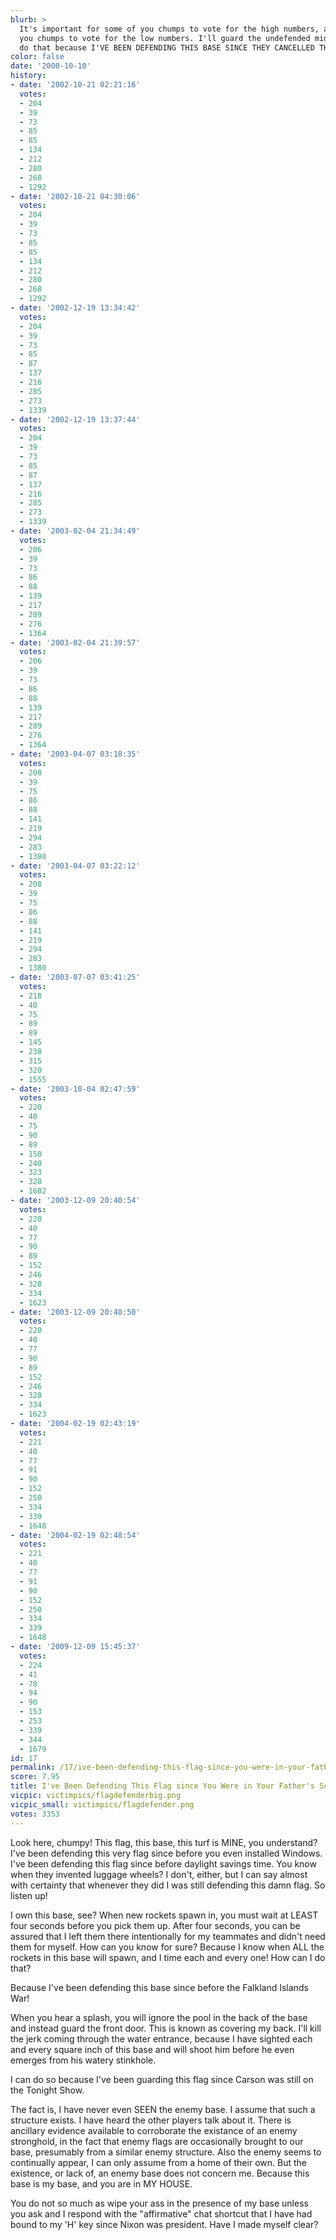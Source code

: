 ```yaml
---
blurb: >
  It's important for some of you chumps to vote for the high numbers, and some of
  you chumps to vote for the low numbers. I'll guard the undefended middle. I can
  do that because I'VE BEEN DEFENDING THIS BASE SINCE THEY CANCELLED THE JEFFERSONS!
color: false
date: '2000-10-10'
history:
- date: '2002-10-21 02:21:16'
  votes:
  - 204
  - 39
  - 73
  - 85
  - 85
  - 134
  - 212
  - 280
  - 268
  - 1292
- date: '2002-10-21 04:30:06'
  votes:
  - 204
  - 39
  - 73
  - 85
  - 85
  - 134
  - 212
  - 280
  - 268
  - 1292
- date: '2002-12-19 13:34:42'
  votes:
  - 204
  - 39
  - 73
  - 85
  - 87
  - 137
  - 216
  - 285
  - 273
  - 1339
- date: '2002-12-19 13:37:44'
  votes:
  - 204
  - 39
  - 73
  - 85
  - 87
  - 137
  - 216
  - 285
  - 273
  - 1339
- date: '2003-02-04 21:34:49'
  votes:
  - 206
  - 39
  - 73
  - 86
  - 88
  - 139
  - 217
  - 289
  - 276
  - 1364
- date: '2003-02-04 21:39:57'
  votes:
  - 206
  - 39
  - 73
  - 86
  - 88
  - 139
  - 217
  - 289
  - 276
  - 1364
- date: '2003-04-07 03:18:35'
  votes:
  - 208
  - 39
  - 75
  - 86
  - 88
  - 141
  - 219
  - 294
  - 283
  - 1380
- date: '2003-04-07 03:22:12'
  votes:
  - 208
  - 39
  - 75
  - 86
  - 88
  - 141
  - 219
  - 294
  - 283
  - 1380
- date: '2003-07-07 03:41:25'
  votes:
  - 218
  - 40
  - 75
  - 89
  - 89
  - 145
  - 238
  - 315
  - 320
  - 1555
- date: '2003-10-04 02:47:59'
  votes:
  - 220
  - 40
  - 75
  - 90
  - 89
  - 150
  - 240
  - 323
  - 328
  - 1602
- date: '2003-12-09 20:40:54'
  votes:
  - 220
  - 40
  - 77
  - 90
  - 89
  - 152
  - 246
  - 328
  - 334
  - 1623
- date: '2003-12-09 20:48:50'
  votes:
  - 220
  - 40
  - 77
  - 90
  - 89
  - 152
  - 246
  - 328
  - 334
  - 1623
- date: '2004-02-19 02:43:19'
  votes:
  - 221
  - 40
  - 77
  - 91
  - 90
  - 152
  - 250
  - 334
  - 339
  - 1648
- date: '2004-02-19 02:48:54'
  votes:
  - 221
  - 40
  - 77
  - 91
  - 90
  - 152
  - 250
  - 334
  - 339
  - 1648
- date: '2009-12-09 15:45:37'
  votes:
  - 224
  - 41
  - 78
  - 94
  - 90
  - 153
  - 253
  - 339
  - 344
  - 1679
id: 17
permalink: /17/ive-been-defending-this-flag-since-you-were-in-your-fathers-scrotum/
score: 7.95
title: I've Been Defending This Flag since You Were in Your Father's Scrotum
vicpic: victimpics/flagdefenderbig.png
vicpic_small: victimpics/flagdefender.png
votes: 3353
---
```


Look here, chumpy! This flag, this base, this turf is MINE, you
understand? I've been defending this very flag since before you even
installed Windows. I've been defending this flag since before daylight
savings time. You know when they invented luggage wheels? I don't,
either, but I can say almost with certainty that whenever they did I was
still defending this damn flag. So listen up!

I own this base, see? When new rockets spawn in, you must wait at LEAST
four seconds before you pick them up. After four seconds, you can be
assured that I left them there intentionally for my teammates and didn't
need them for myself. How can you know for sure? Because I know when ALL
the rockets in this base will spawn, and I time each and every one! How
can I do that?

Because I've been defending this base since before the Falkland Islands
War!

When you hear a splash, you will ignore the pool in the back of the base
and instead guard the front door. This is known as covering my back.
I'll kill the jerk coming through the water entrance, because I have
sighted each and every square inch of this base and will shoot him
before he even emerges from his watery stinkhole.

I can do so because I've been guarding this flag since Carson was still
on the Tonight Show.

The fact is, I have never even SEEN the enemy base. I assume that such a
structure exists. I have heard the other players talk about it. There is
ancillary evidence available to corroborate the existance of an enemy
stronghold, in the fact that enemy flags are occasionally brought to our
base, presumably from a similar enemy structure. Also the enemy seems to
continually appear, I can only assume from a home of their own. But the
existence, or lack of, an enemy base does not concern me. Because this
base is my base, and you are in MY HOUSE.

You do not so much as wipe your ass in the presence of my base unless
you ask and I respond with the "affirmative" chat shortcut that I have
had bound to my 'H' key since Nixon was president. Have I made myself
clear?